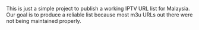 This  is just a simple project to publish a working IPTV URL list for Malaysia.
Our goal is to produce a reliable list because most m3u URLs out there were not being maintained properly.

 

